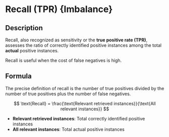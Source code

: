 # Recall (TPR) {Imbalance}

## Description

Recall, also recognized as sensitivity or the **true positive rate (TPR)**, assesses the ratio of correctly identified positive instances among the total **actual** positive instances.

Recall is useful when the cost of false negatives is high.

## Formula

The precise definition of recall is the number of true positives divided by the number of true positives plus the number of false negatives.

$$
\text{Recall} = \frac{\text{Relevant retrieved instances}}{\text{All relevant instances}}
$$

- **Relevant retrieved instances**: Total correctly identified positive instances
- **All relevant instances**: Total actual positive instances
